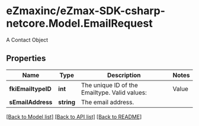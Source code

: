 # eZmaxinc/eZmax-SDK-csharp-netcore.Model.EmailRequest
A Contact Object

## Properties

Name | Type | Description | Notes
------------ | ------------- | ------------- | -------------
**fkiEmailtypeID** | **int** | The unique ID of the Emailtype.  Valid values:  |Value|Description| |-|-| |1|Office| |2|Home| | 
**sEmailAddress** | **string** | The email address. | 

[[Back to Model list]](../README.md#documentation-for-models) [[Back to API list]](../README.md#documentation-for-api-endpoints) [[Back to README]](../README.md)

